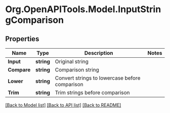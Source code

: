
# Org.OpenAPITools.Model.InputStringComparison

## Properties

Name | Type | Description | Notes
------------ | ------------- | ------------- | -------------
**Input** | **string** | Original string | 
**Compare** | **string** | Comparison string | 
**Lower** | **string** | Convert strings to lowercase before comparison | 
**Trim** | **string** | Trim strings before comparison | 

[[Back to Model list]](../README.md#documentation-for-models)
[[Back to API list]](../README.md#documentation-for-api-endpoints)
[[Back to README]](../README.md)

